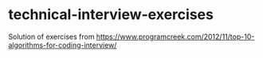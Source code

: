 # technical-interview-exercises

Solution of exercises from https://www.programcreek.com/2012/11/top-10-algorithms-for-coding-interview/
